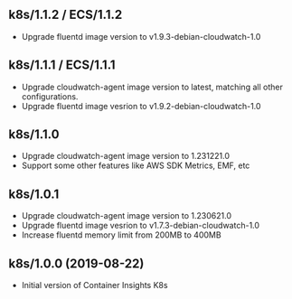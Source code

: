 ## k8s/1.1.2 / ECS/1.1.2
- Upgrade fluentd image version to v1.9.3-debian-cloudwatch-1.0

## k8s/1.1.1 / ECS/1.1.1
- Upgrade cloudwatch-agent image version to latest, matching all other configurations.
- Upgrade fluentd image vesrion to v1.9.2-debian-cloudwatch-1.0

## k8s/1.1.0
- Upgrade cloudwatch-agent image version to 1.231221.0
- Support some other features like AWS SDK Metrics, EMF, etc

## k8s/1.0.1
- Upgrade cloudwatch-agent image version to 1.230621.0
- Upgrade fluentd image vesrion to v1.7.3-debian-cloudwatch-1.0
- Increase fluentd memory limit from 200MB to 400MB

## k8s/1.0.0 (2019-08-22)
- Initial version of Container Insights K8s
